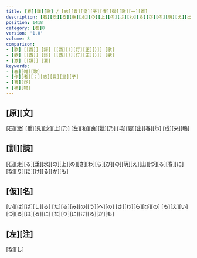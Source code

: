 ```yaml
---
title: [春][雜][歌] / [志][貴][皇][子][懽][御][歌][一][首]
description: [石][走][る][垂][水][の][上][の][さ][わ][ら][び][の][萌][え][出][づ][る][春][に][な][り][に][け][る][か][も]
position: 1418
category: [巻]8
version: '1.0'
volume: 8
comparison:
- [歌] [[西]] [謌] [[西][（][訂][正][）]] [歌]
- [歌] [[西]] [謌] [[西][（][訂][正][）]] [歌]
- [激] [[類]] [灑]
keywords:
- [春][雑][歌]
- [作][者][：][志][貴][皇][子]
- [喜][び]
- [植][物]
---
```


## [原][文]

[石][激] [垂][見][之][上][乃] [左][和][良][妣][乃] [毛][要][出][春][尓] [成][来][鴨]

## [訓][読]

[石][走][る][垂][水][の][上][の][さ][わ][ら][び][の][萌][え][出][づ][る][春][に][な][り][に][け][る][か][も]

## [仮][名]

[い][は][ば][し][る] [た][る][み][の][う][へ][の] [さ][わ][ら][び][の] [も][え][い][づ][る][は][る][に] [な][り][に][け][る][か][も]

## [左][注]

[な][し]
